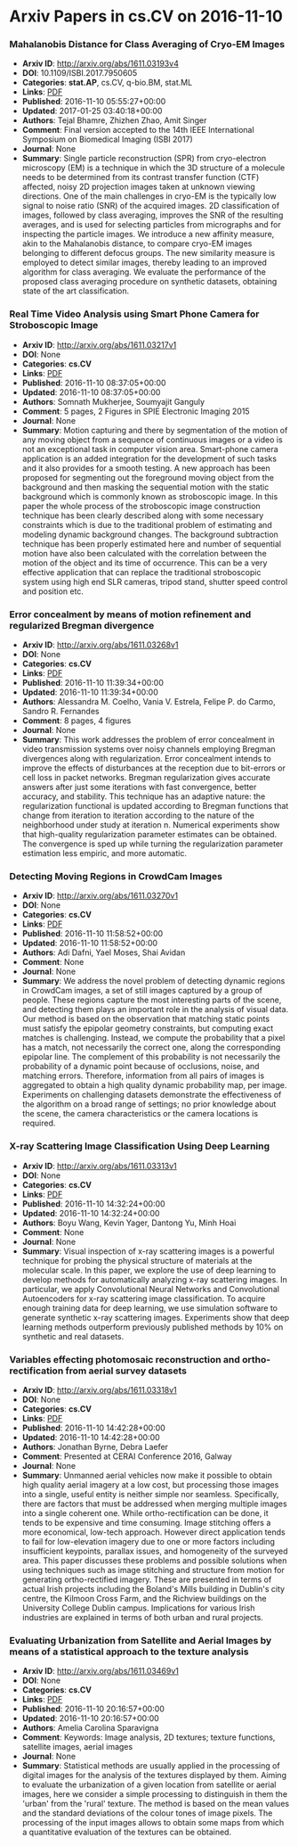 # Arxiv Papers in cs.CV on 2016-11-10
### Mahalanobis Distance for Class Averaging of Cryo-EM Images
- **Arxiv ID**: http://arxiv.org/abs/1611.03193v4
- **DOI**: 10.1109/ISBI.2017.7950605
- **Categories**: **stat.AP**, cs.CV, q-bio.BM, stat.ML
- **Links**: [PDF](http://arxiv.org/pdf/1611.03193v4)
- **Published**: 2016-11-10 05:55:27+00:00
- **Updated**: 2017-01-25 03:40:18+00:00
- **Authors**: Tejal Bhamre, Zhizhen Zhao, Amit Singer
- **Comment**: Final version accepted to the 14th IEEE International Symposium on
  Biomedical Imaging (ISBI 2017)
- **Journal**: None
- **Summary**: Single particle reconstruction (SPR) from cryo-electron microscopy (EM) is a technique in which the 3D structure of a molecule needs to be determined from its contrast transfer function (CTF) affected, noisy 2D projection images taken at unknown viewing directions. One of the main challenges in cryo-EM is the typically low signal to noise ratio (SNR) of the acquired images. 2D classification of images, followed by class averaging, improves the SNR of the resulting averages, and is used for selecting particles from micrographs and for inspecting the particle images. We introduce a new affinity measure, akin to the Mahalanobis distance, to compare cryo-EM images belonging to different defocus groups. The new similarity measure is employed to detect similar images, thereby leading to an improved algorithm for class averaging. We evaluate the performance of the proposed class averaging procedure on synthetic datasets, obtaining state of the art classification.



### Real Time Video Analysis using Smart Phone Camera for Stroboscopic Image
- **Arxiv ID**: http://arxiv.org/abs/1611.03217v1
- **DOI**: None
- **Categories**: **cs.CV**
- **Links**: [PDF](http://arxiv.org/pdf/1611.03217v1)
- **Published**: 2016-11-10 08:37:05+00:00
- **Updated**: 2016-11-10 08:37:05+00:00
- **Authors**: Somnath Mukherjee, Soumyajit Ganguly
- **Comment**: 5 pages, 2 Figures in SPIE Electronic Imaging 2015
- **Journal**: None
- **Summary**: Motion capturing and there by segmentation of the motion of any moving object from a sequence of continuous images or a video is not an exceptional task in computer vision area. Smart-phone camera application is an added integration for the development of such tasks and it also provides for a smooth testing. A new approach has been proposed for segmenting out the foreground moving object from the background and then masking the sequential motion with the static background which is commonly known as stroboscopic image. In this paper the whole process of the stroboscopic image construction technique has been clearly described along with some necessary constraints which is due to the traditional problem of estimating and modeling dynamic background changes. The background subtraction technique has been properly estimated here and number of sequential motion have also been calculated with the correlation between the motion of the object and its time of occurrence. This can be a very effective application that can replace the traditional stroboscopic system using high end SLR cameras, tripod stand, shutter speed control and position etc.



### Error concealment by means of motion refinement and regularized Bregman divergence
- **Arxiv ID**: http://arxiv.org/abs/1611.03268v1
- **DOI**: None
- **Categories**: **cs.CV**
- **Links**: [PDF](http://arxiv.org/pdf/1611.03268v1)
- **Published**: 2016-11-10 11:39:34+00:00
- **Updated**: 2016-11-10 11:39:34+00:00
- **Authors**: Alessandra M. Coelho, Vania V. Estrela, Felipe P. do Carmo, Sandro R. Fernandes
- **Comment**: 8 pages, 4 figures
- **Journal**: None
- **Summary**: This work addresses the problem of error concealment in video transmission systems over noisy channels employing Bregman divergences along with regularization. Error concealment intends to improve the effects of disturbances at the reception due to bit-errors or cell loss in packet networks. Bregman regularization gives accurate answers after just some iterations with fast convergence, better accuracy, and stability. This technique has an adaptive nature: the regularization functional is updated according to Bregman functions that change from iteration to iteration according to the nature of the neighborhood under study at iteration n. Numerical experiments show that high-quality regularization parameter estimates can be obtained. The convergence is sped up while turning the regularization parameter estimation less empiric, and more automatic.



### Detecting Moving Regions in CrowdCam Images
- **Arxiv ID**: http://arxiv.org/abs/1611.03270v1
- **DOI**: None
- **Categories**: **cs.CV**
- **Links**: [PDF](http://arxiv.org/pdf/1611.03270v1)
- **Published**: 2016-11-10 11:58:52+00:00
- **Updated**: 2016-11-10 11:58:52+00:00
- **Authors**: Adi Dafni, Yael Moses, Shai Avidan
- **Comment**: None
- **Journal**: None
- **Summary**: We address the novel problem of detecting dynamic regions in CrowdCam images, a set of still images captured by a group of people. These regions capture the most interesting parts of the scene, and detecting them plays an important role in the analysis of visual data. Our method is based on the observation that matching static points must satisfy the epipolar geometry constraints, but computing exact matches is challenging. Instead, we compute the probability that a pixel has a match, not necessarily the correct one, along the corresponding epipolar line. The complement of this probability is not necessarily the probability of a dynamic point because of occlusions, noise, and matching errors. Therefore, information from all pairs of images is aggregated to obtain a high quality dynamic probability map, per image. Experiments on challenging datasets demonstrate the effectiveness of the algorithm on a broad range of settings; no prior knowledge about the scene, the camera characteristics or the camera locations is required.



### X-ray Scattering Image Classification Using Deep Learning
- **Arxiv ID**: http://arxiv.org/abs/1611.03313v1
- **DOI**: None
- **Categories**: **cs.CV**
- **Links**: [PDF](http://arxiv.org/pdf/1611.03313v1)
- **Published**: 2016-11-10 14:32:24+00:00
- **Updated**: 2016-11-10 14:32:24+00:00
- **Authors**: Boyu Wang, Kevin Yager, Dantong Yu, Minh Hoai
- **Comment**: None
- **Journal**: None
- **Summary**: Visual inspection of x-ray scattering images is a powerful technique for probing the physical structure of materials at the molecular scale. In this paper, we explore the use of deep learning to develop methods for automatically analyzing x-ray scattering images. In particular, we apply Convolutional Neural Networks and Convolutional Autoencoders for x-ray scattering image classification. To acquire enough training data for deep learning, we use simulation software to generate synthetic x-ray scattering images. Experiments show that deep learning methods outperform previously published methods by 10\% on synthetic and real datasets.



### Variables effecting photomosaic reconstruction and ortho-rectification from aerial survey datasets
- **Arxiv ID**: http://arxiv.org/abs/1611.03318v1
- **DOI**: None
- **Categories**: **cs.CV**
- **Links**: [PDF](http://arxiv.org/pdf/1611.03318v1)
- **Published**: 2016-11-10 14:42:28+00:00
- **Updated**: 2016-11-10 14:42:28+00:00
- **Authors**: Jonathan Byrne, Debra Laefer
- **Comment**: Presented at CERAI Conference 2016, Galway
- **Journal**: None
- **Summary**: Unmanned aerial vehicles now make it possible to obtain high quality aerial imagery at a low cost, but processing those images into a single, useful entity is neither simple nor seamless. Specifically, there are factors that must be addressed when merging multiple images into a single coherent one. While ortho-rectification can be done, it tends to be expensive and time consuming. Image stitching offers a more economical, low-tech approach. However direct application tends to fail for low-elevation imagery due to one or more factors including insufficient keypoints, parallax issues, and homogeneity of the surveyed area. This paper discusses these problems and possible solutions when using techniques such as image stitching and structure from motion for generating ortho-rectified imagery. These are presented in terms of actual Irish projects including the Boland's Mills building in Dublin's city centre, the Kilmoon Cross Farm, and the Richview buildings on the University College Dublin campus. Implications for various Irish industries are explained in terms of both urban and rural projects.



### Evaluating Urbanization from Satellite and Aerial Images by means of a statistical approach to the texture analysis
- **Arxiv ID**: http://arxiv.org/abs/1611.03469v1
- **DOI**: None
- **Categories**: **cs.CV**
- **Links**: [PDF](http://arxiv.org/pdf/1611.03469v1)
- **Published**: 2016-11-10 20:16:57+00:00
- **Updated**: 2016-11-10 20:16:57+00:00
- **Authors**: Amelia Carolina Sparavigna
- **Comment**: Keywords: Image analysis, 2D textures; texture functions, satellite
  images, aerial images
- **Journal**: None
- **Summary**: Statistical methods are usually applied in the processing of digital images for the analysis of the textures displayed by them. Aiming to evaluate the urbanization of a given location from satellite or aerial images, here we consider a simple processing to distinguish in them the 'urban' from the 'rural' texture. The method is based on the mean values and the standard deviations of the colour tones of image pixels. The processing of the input images allows to obtain some maps from which a quantitative evaluation of the textures can be obtained.



